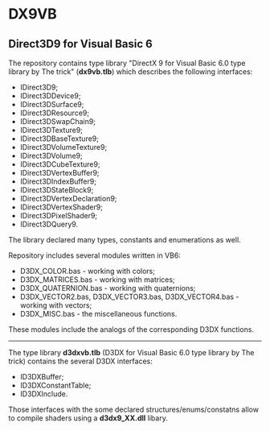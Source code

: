 # DX9VB
## Direct3D9 for Visual Basic 6

The repository contains type library "DirectX 9 for Visual Basic 6.0 type library by The trick" (**dx9vb.tlb**) which describes the following interfaces:

* IDirect3D9;
* IDirect3DDevice9;
* IDirect3DSurface9;
* IDirect3DResource9;
* IDirect3DSwapChain9;
* IDirect3DTexture9;
* IDirect3DBaseTexture9;
* IDirect3DVolumeTexture9;
* IDirect3DVolume9;
* IDirect3DCubeTexture9;
* IDirect3DVertexBuffer9;
* IDirect3DIndexBuffer9;
* IDirect3DStateBlock9;
* IDirect3DVertexDeclaration9;
* IDirect3DVertexShader9;
* IDirect3DPixelShader9;
* IDirect3DQuery9.

The library declared many types, constants and enumerations as well. 

Repository includes several modules written in VB6:

* D3DX_COLOR.bas - working with colors;
* D3DX_MATRICES.bas - working with matrices;
* D3DX_QUATERNION.bas - working with quaternions;
* D3DX_VECTOR2.bas, D3DX_VECTOR3.bas, D3DX_VECTOR4.bas - working with vectors;
* D3DX_MISC.bas - the miscellaneous functions.

These modules include the analogs of the corresponding D3DX functions.

---

The type library **d3dxvb.tlb** (D3DX for Visual Basic 6.0 type library by The trick) contains the several D3DX interfaces:

* ID3DXBuffer;
* ID3DXConstantTable;
* ID3DXInclude.

Those interfaces with the some declared structures/enums/constatns allow to compile shaders using a **d3dx9_XX.dll** libary. 




